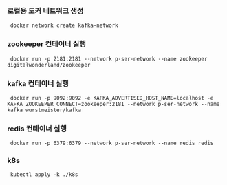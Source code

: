 ### 로컬용 도커 네트워크 생성

```shell
 docker network create kafka-network
```

### zookeeper 컨테이너 실행

```shell
 docker run -p 2181:2181 --network p-ser-network --name zookeeper digitalwonderland/zookeeper
```

### kafka 컨테이너 실행

```shell
 docker run -p 9092:9092 -e KAFKA_ADVERTISED_HOST_NAME=localhost -e KAFKA_ZOOKEEPER_CONNECT=zookeeper:2181 --network p-ser-network --name kafka wurstmeister/kafka
```

### redis 컨테이너 실행

```shell
 docker run -p 6379:6379 --network p-ser-network --name redis redis
```

### k8s

```shell
 kubectl apply -k ./k8s
```
